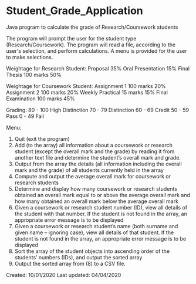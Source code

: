 # Student_Grade_Application
Java program to calculate the grade of Research/Coursework students

The program will prompt the user for the student type (Research/Coursework).
The program will read a file, according to the user's selection, and perform calculations.
A menu is provided for the user to make selections.

Weightage for Research Student:
Proposal 35%
Oral Presentation 15%
Final Thesis 100 marks 50%

Weightage for Coursework Student:
Assignment 1 100 marks 20%
Assignment 2 100 marks 20%
Weekly Practical 15 marks 15%
Final Examination 100 marks 45%

Grading:
80 - 100 High Distinction
70 - 79 Distinction
60 - 69 Credit
50 - 59 Pass
0 - 49 Fail

Menu:
1. Quit (exit the program)
2. Add (to the array) all information about a coursework or research student (except the overall mark and the grade) by reading it from another text file and determine the student’s overall mark and grade.
3. Output from the array the details (all information including the overall mark and the grade) of all students currently held in the array
4. Compute and output the average overall mark for coursework or research students
5. Determine and display how many coursework or research students obtained an overall mark equal to or above the average overall mark and how many obtained an overall mark below the average overall mark
6. Given a coursework or research student number (ID), view all details of the student with that number. If the student is not found in the array, an appropriate error message is to be displayed
7. Given a coursework or research student’s name (both surname and given name – ignoring case), view all details of that student. If the student is not found in the array, an appropriate error message is to be displayed
8. Sort the array of the student objects into ascending order of the students’ numbers (IDs), and output the sorted array
9. Output the sorted array from (8) to a CSV file.

Created: 10/01/2020
Last updated: 04/04/2020
